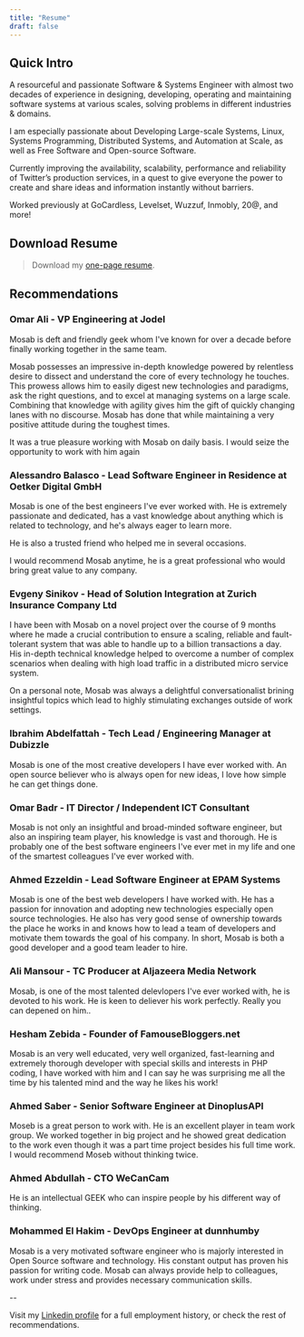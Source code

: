 ```yaml
---
title: "Resume"
draft: false
---
```


## Quick Intro

A resourceful and passionate Software & Systems Engineer with almost two decades of experience in
designing, developing, operating and maintaining software systems at various scales, solving
problems in different industries & domains.

I am especially passionate about Developing Large-scale Systems, Linux, Systems Programming,
Distributed Systems, and Automation at Scale, as well as Free Software and Open-source Software.

Currently improving the availability, scalability, performance and reliability of Twitter’s
production services, in a quest to give everyone the power to create and share ideas and information
instantly without barriers.

Worked previously at GoCardless, Levelset, Wuzzuf, Inmobly, 20@, and more!

## Download Resume

> Download my [one-page resume](/pdfs/MosabIbrahim.pdf).

## Recommendations

### Omar Ali - VP Engineering at Jodel

Mosab is deft and friendly geek whom I've known for over a decade before finally working together in
the same team.

Mosab possesses an impressive in-depth knowledge powered by relentless desire to dissect and
understand the core of every technology he touches. This prowess allows him to easily digest new
technologies and paradigms, ask the right questions, and to excel at managing systems on a large
scale. Combining that knowledge with agility gives him the gift of quickly changing lanes with no
discourse. Mosab has done that while maintaining a very positive attitude during the toughest times.

It was a true pleasure working with Mosab on daily basis. I would seize the opportunity to work with
him again

### Alessandro Balasco - Lead Software Engineer in Residence at Oetker Digital GmbH

Mosab is one of the best engineers I've ever worked with. He is extremely passionate and dedicated,
has a vast knowledge about anything which is related to technology, and he's always eager to learn
more.

He is also a trusted friend who helped me in several occasions.

I would recommend Mosab anytime, he is a great professional who would bring great value to any
company.

### Evgeny Sinikov - Head of Solution Integration at Zurich Insurance Company Ltd

I have been with Mosab on a novel project over the course of 9 months where he made a crucial
contribution to ensure a scaling, reliable and fault-tolerant system that was able to handle up to a
billion transactions a day. His in-depth technical knowledge helped to overcome a number of complex
scenarios when dealing with high load traffic in a distributed micro service system.

On a personal note, Mosab was always a delightful conversationalist brining insightful topics which
lead to highly stimulating exchanges outside of work settings.

### Ibrahim Abdelfattah - Tech Lead / Engineering Manager at Dubizzle

Mosab is one of the most creative developers I have ever worked with. An open source believer who is
always open for new ideas, I love how simple he can get things done.

### Omar Badr - IT Director / Independent ICT Consultant

Mosab is not only an insightful and broad-minded software engineer, but also an inspiring team
player, his knowledge is vast and thorough. He is probably one of the best software engineers I've
ever met in my life and one of the smartest colleagues I've ever worked with.

### Ahmed Ezzeldin - Lead Software Engineer at EPAM Systems

Mosab is one of the best web developers I have worked with. He has a passion for innovation and
adopting new technologies especially open source technologies. He also has very good sense of
ownership towards the place he works in and knows how to lead a team of developers and motivate them
towards the goal of his company. In short, Mosab is both a good developer and a good team leader to
hire.

### Ali Mansour - TC Producer at Aljazeera Media Network

Mosab, is one of the most talented delevlopers I've ever worked with, he is devoted to his work. He
is keen to deliever his work perfectly. Really you can depened on him..

### Hesham Zebida - Founder of FamouseBloggers.net

Mosab is an very well educated, very well organized, fast-learning and extremely thorough developer
with special skills and interests in PHP coding, I have worked with him and I can say he was
surprising me all the time by his talented mind and the way he likes his work!

### Ahmed Saber - Senior Software Engineer at DinoplusAPI

Moseb is a great person to work with. He is an excellent player in team work group. We worked
together in big project and he showed great dedication to the work even though it was a part time
project besides his full time work. I would recommend Moseb without thinking twice.

### Ahmed Abdullah - CTO WeCanCam

He is an intellectual GEEK who can inspire people by his different way of thinking.

### Mohammed El Hakim - DevOps Engineer at dunnhumby

Mosab is a very motivated software engineer who is majorly interested in Open Source software and
technology. His constant output has proven his passion for writing code. Mosab can always provide
help to colleagues, work under stress and provides necessary communication skills.

--

Visit my [Linkedin profile](https://linkedin.com/in/mosab) for a full employment history, or check the rest of recommendations.
